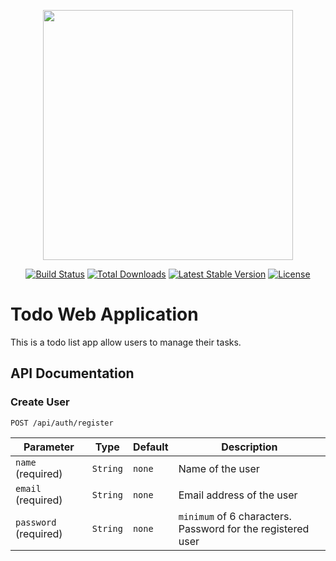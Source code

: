 <p align="center"><a href="https://laravel.com" target="_blank"><img src="https://raw.githubusercontent.com/laravel/art/master/logo-lockup/5%20SVG/2%20CMYK/1%20Full%20Color/laravel-logolockup-cmyk-red.svg" width="400"></a></p>

<p align="center">
<a href="https://travis-ci.org/laravel/framework"><img src="https://travis-ci.org/laravel/framework.svg" alt="Build Status"></a>
<a href="https://packagist.org/packages/laravel/framework"><img src="https://img.shields.io/packagist/dt/laravel/framework" alt="Total Downloads"></a>
<a href="https://packagist.org/packages/laravel/framework"><img src="https://img.shields.io/packagist/v/laravel/framework" alt="Latest Stable Version"></a>
<a href="https://packagist.org/packages/laravel/framework"><img src="https://img.shields.io/packagist/l/laravel/framework" alt="License"></a>
</p>

# Todo Web Application
This is a todo list app allow users to manage their tasks.

## API Documentation
### Create User 

```http
POST /api/auth/register
```

| Parameter             | Type     | Default | Description                                                 |
|-----------------------|----------|---------|-------------------------------------------------------------|
| `name` (required)     | `String` | `none`  | Name of the user                                            | 
| `email` (required)    | `String` | `none`  | Email address of the user                                   |
| `password` (required) | `String` | `none`  | `minimum` of 6 characters. Password for the registered user |
